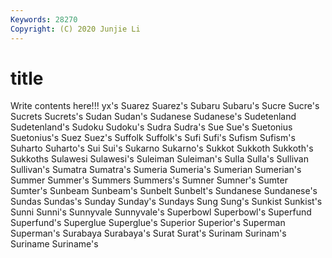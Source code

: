 ```yaml
---
Keywords: 28270
Copyright: (C) 2020 Junjie Li
---
```


# title

Write contents here!!!
yx's 
Suarez 
Suarez's 
Subaru 
Subaru's 
Sucre 
Sucre's
Sucrets 
Sucrets's 
Sudan 
Sudan's 
Sudanese 
Sudanese's 
Sudetenland 
Sudetenland's 
Sudoku 
Sudoku's
Sudra 
Sudra's 
Sue 
Sue's 
Suetonius 
Suetonius's 
Suez 
Suez's 
Suffolk 
Suffolk's
Sufi 
Sufi's 
Sufism 
Sufism's 
Suharto 
Suharto's 
Sui 
Sui's 
Sukarno 
Sukarno's
Sukkot 
Sukkoth 
Sukkoth's 
Sukkoths 
Sulawesi 
Sulawesi's 
Suleiman 
Suleiman's 
Sulla 
Sulla's
Sullivan 
Sullivan's 
Sumatra 
Sumatra's 
Sumeria 
Sumeria's 
Sumerian 
Sumerian's 
Summer 
Summer's
Summers 
Summers's 
Sumner 
Sumner's 
Sumter 
Sumter's 
Sunbeam 
Sunbeam's 
Sunbelt 
Sunbelt's
Sundanese 
Sundanese's 
Sundas 
Sundas's 
Sunday 
Sunday's 
Sundays 
Sung 
Sung's 
Sunkist
Sunkist's 
Sunni 
Sunni's 
Sunnyvale 
Sunnyvale's 
Superbowl 
Superbowl's 
Superfund 
Superfund's 
Superglue
Superglue's 
Superior 
Superior's 
Superman 
Superman's 
Surabaya 
Surabaya's 
Surat 
Surat's 
Surinam
Surinam's 
Suriname 
Suriname's 
